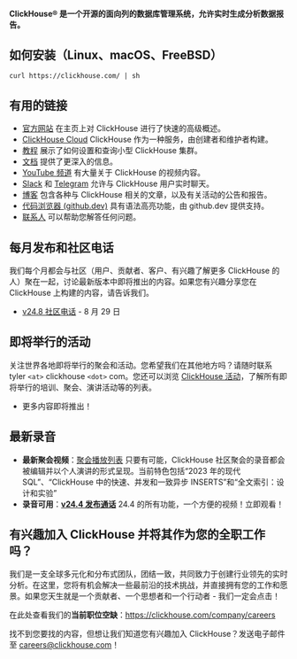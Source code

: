 
<h4>ClickHouse® 是一个开源的面向列的数据库管理系统，允许实时生成分析数据报告。</h4>


## 如何安装（Linux、macOS、FreeBSD）
```
curl https://clickhouse.com/ | sh
```

## 有用的链接

* [官方网站](https://clickhouse.com/) 在主页上对 ClickHouse 进行了快速的高级概述。
* [ClickHouse Cloud](https://clickhouse.cloud) ClickHouse 作为一种服务，由创建者和维护者构建。
* [教程](https://clickhouse.com/docs/en/getting_started/tutorial/) 展示了如何设置和查询小型 ClickHouse 集群。
* [文档](https://clickhouse.com/docs/en/) 提供了更深入的信息。
* [YouTube 频道](https://www.youtube.com/c/ClickHouseDB) 有大量关于 ClickHouse 的视频内容。
* [Slack](https://clickhouse.com/slack) 和 [Telegram](https://telegram.me/clickhouse_en) 允许与 ClickHouse 用户实时聊天。
* [博客](https://clickhouse.com/blog/) 包含各种与 ClickHouse 相关的文章，以及有关活动的公告和报告。
* [代码浏览器 (github.dev)](https://github.dev/ClickHouse/ClickHouse) 具有语法高亮功能，由 github.dev 提供支持。
* [联系人](https://clickhouse.com/company/contact) 可以帮助您解答任何问题。

## 每月发布和社区电话

我们每个月都会与社区（用户、贡献者、客户、有兴趣了解更多 ClickHouse 的人）聚在一起，讨论最新版本中即将推出的内容。如果您有兴趣分享您在 ClickHouse 上构建的内容，请告诉我们。

* [v24.8 社区电话](https://clickhouse.com/company/events/v24-8-community-release-call) - 8 月 29 日

## 即将举行的活动

关注世界各地即将举行的聚会和活动。您希望我们在其他地方吗？请随时联系 tyler `<at>` clickhouse `<dot>` com。您还可以浏览 [ClickHouse 活动](https://clickhouse.com/company/news-events)，了解所有即将举行的培训、聚会、演讲活动等的列表。

* 更多内容即将推出！

## 最新录音
* **最新聚会视频**：[聚会播放列表](https://www.youtube.com/playlist?list=PL0Z2YDlm0b3iNDUzpY1S3L_iV4nARda_U) 只要有可能，ClickHouse 社区聚会的录音都会被编辑并以个人演讲的形式呈现。当前特色包括“2023 年的现代 SQL”、“ClickHouse 中的快速、并发和一致异步 INSERTS”和“全文索引：设计和实验”
* **录音可用**：[**v24.4 发布通话**](https://www.youtube.com/watch?v=dtUqgcfOGmE) 24.4 的所有功能，一个方便的视频！立即观看！

## 有兴趣加入 ClickHouse 并将其作为您的全职工作吗？

我们是一支全球多元化和分布式团队，团结一致，共同致力于创建行业领先的实时分析。在这里，您将有机会解决一些最前沿的技术挑战，并直接拥有您的工作和愿景。如果您天生就是一个贡献者、一个思想者和一个行动者 - 我们一定会点击！

在此处查看我们的**当前职位空缺**：https://clickhouse.com/company/careers

找不到您要找的内容，但想让我们知道您有兴趣加入 ClickHouse？发送电子邮件至 careers@clickhouse.com！